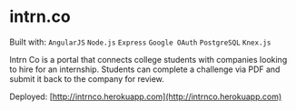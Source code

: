 # intrn.co

Built with: `AngularJS` `Node.js` `Express` `Google OAuth`  `PostgreSQL` `Knex.js`  

Intrn Co is a portal that connects college students with companies looking to hire for an internship. Students can complete a challenge via PDF and submit it back to the company for review.  

Deployed: [http://intrnco.herokuapp.com](http://intrnco.herokuapp.com)  
